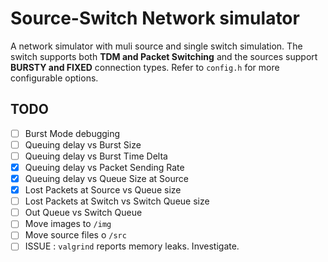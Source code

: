 # Source-Switch Network simulator
A network simulator with muli source and single switch simulation. The switch supports both **TDM and Packet Switching** and the sources support **BURSTY and FIXED** connection types. Refer to `config.h` for more configurable options.

## TODO
- [ ] Burst Mode debugging
- [ ] Queuing delay vs Burst Size
- [ ] Queuing delay vs Burst Time Delta
- [X] Queuing delay vs Packet Sending Rate
- [X] Queuing delay vs Queue Size at Source
- [X] Lost Packets at Source vs Queue size
- [ ] Lost Packets at Switch vs Switch Queue size
- [ ] Out Queue vs Switch Queue
- [ ] Move images to `/img`
- [ ] Move source files o `/src`
- [ ] ISSUE : `valgrind` reports memory leaks. Investigate.
